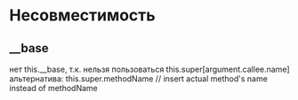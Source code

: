 # Несовместимость
## __base
нет this.__base, т.к. нельзя пользоваться this.super[argument.callee.name]
альтернатива:
this.super.methodName // insert actual method's name instead of methodName